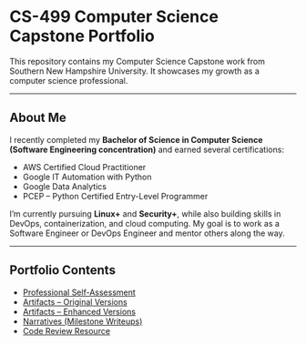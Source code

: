 # CS-499 Computer Science Capstone Portfolio

This repository contains my Computer Science Capstone work from Southern New Hampshire University. It showcases my growth as a computer science professional.

---

## About Me
I recently completed my **Bachelor of Science in Computer Science (Software Engineering concentration)** and earned several certifications:
- AWS Certified Cloud Practitioner  
- Google IT Automation with Python  
- Google Data Analytics  
- PCEP – Python Certified Entry-Level Programmer  

I’m currently pursuing **Linux+** and **Security+**, while also building skills in DevOps, containerization, and cloud computing. My goal is to work as a Software Engineer or DevOps Engineer and mentor others along the way.

---

## Portfolio Contents

- [Professional Self-Assessment](self-assessment/)  
- [Artifacts – Original Versions](artifacts/originals/)  
- [Artifacts – Enhanced Versions](artifacts/enhanced/)  
- [Narratives (Milestone Writeups)](narratives/)  
- [Code Review Resource](code-review/video-link.txt)  
